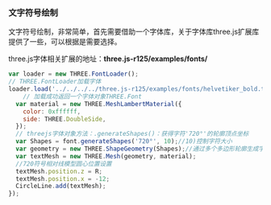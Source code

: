 ### 文字符号绘制

文字符号绘制，非常简单，首先需要借助一个字体库，关于字体库three.js扩展库提供了一些，可以根据是需要选择。

three.js字体相关扩展的地址：**three.js-r125/examples/fonts/**

```JavaScript
var loader = new THREE.FontLoader();
// THREE.FontLoader加载字体
loader.load('../../../../three.js-r125/examples/fonts/helvetiker_bold.typeface.json', function (font) {
    // 加载成功返回一个字体对象THREE.Font
  var material = new THREE.MeshLambertMaterial({
    color: 0xffffff,
    side: THREE.DoubleSide,
  });
  // threejs字体对象方法：.generateShapes()：获得字符'720°'的轮廓顶点坐标
  var Shapes = font.generateShapes('720°', 10);//10)控制字符大小  
  var geometry = new THREE.ShapeGeometry(Shapes);//通过多个多边形轮廓生成字体
  var textMesh = new THREE.Mesh(geometry, material);
  //720符号相对线模型圆心位置设置
  textMesh.position.z = R;
  textMesh.position.x = -12;
  CircleLine.add(textMesh);
});
```